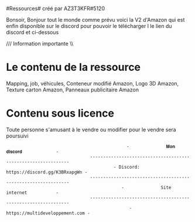 #Ressources#		créé par AZ3T3KFR#5120


Bonsoir, Bonjour tout le monde comme prévu voici la V2 d'Amazon qui est enfin disponible sur le discord 
pour pouvoir le télécharger l le lien du discord et ci-dessous

/// Information importante \\\

# Le contenu de la ressource 
Mapping, 
job, 
véhicules,
Conteneur modifié Amazon,
Logo 3D Amazon,
Texture carton Amazon,
Panneaux publicitaire Amazon


# Contenu sous licence
Toute personne s'amusant à le vendre ou modifier pour le vendre sera poursuivi



  			                                      -              𝐌𝐨𝐧 𝐝𝐢𝐬𝐜𝐨𝐫𝐝             -
                                    --------------------------------------------------------------
	                                         - Discord: https://discord.gg/K3BRxapgWn -
                                    --------------------------------------------------------------
                                            	-              Site internet           -
                                    --------------------------------------------------------------
		                                           - https://multideveloppement.com -
